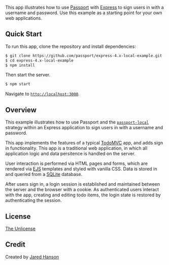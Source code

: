 This app illustrates how to use [Passport](https://www.passportjs.org/) with
[Express](https://expressjs.com/) to sign users in with a username and password.
Use this example as a starting point for your own web applications.

## Quick Start

To run this app, clone the repository and install dependencies:

```bash
$ git clone https://github.com/passport/express-4.x-local-example.git
$ cd express-4.x-local-example
$ npm install
```

Then start the server.

```bash
$ npm start
```

Navigate to [`http://localhost:3000`](http://localhost:3000).

## Overview

This example illustrates how to use Passport and the [`passport-local`](https://www.passportjs.org/packages/passport-local/)
strategy within an Express application to sign users in with a username and
password.

This app implements the features of a typical [TodoMVC](https://todomvc.com/)
app, and adds sign in functionality.  This app is a traditional web application,
in which all application logic and data persitence is handled on the server.

User interaction is performed via HTML pages and forms, which are rendered via
[EJS](https://ejs.co/) templates and styled with vanilla CSS.  Data is stored in
and queried from a [SQLite](https://www.sqlite.org/) database.

After users sign in, a login session is established and maintained between the
server and the browser with a cookie.  As authenticated users interact with the
app, creating and editing todo items, the login state is restored by
authenticating the session.

## License

[The Unlicense](https://opensource.org/licenses/unlicense)

## Credit

Created by [Jared Hanson](https://www.jaredhanson.me/)
